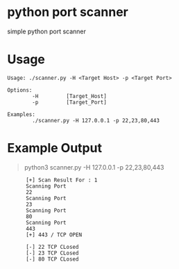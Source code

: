 # python port scanner

simple python port scanner 


# Usage

	Usage: ./scanner.py -H <Target Host> -p <Target Port>

	Options:
	        -H         [Target_Host]                   
        	-p         [Target_Port]  

	Examples:
	        ./scanner.py -H 127.0.0.1 -p 22,23,80,443
          
          
# Example Output

>python3 scanner.py -H 127.0.0.1 -p 22,23,80,443                                                                                                                                               

          [+] Scan Result For : 1
          Scanning Port
          22
          Scanning Port
          23
          Scanning Port
          80
          Scanning Port
          443
          [+] 443 / TCP OPEN
          
          [-] 22 TCP CLosed
          [-] 23 TCP CLosed
          [-] 80 TCP CLosed
          
